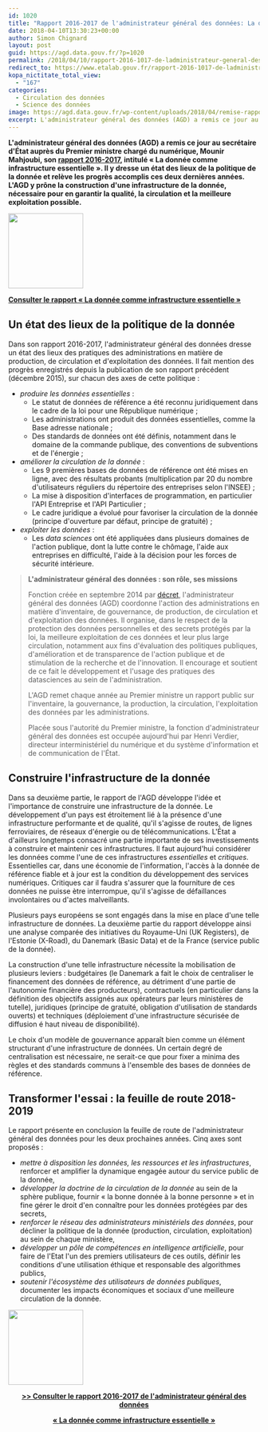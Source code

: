 ```yaml
---
id: 1020
title: "Rapport 2016-2017 de l'administrateur général des données: La donnée comme infrastructure essentielle"
date: 2018-04-10T13:30:23+00:00
author: Simon Chignard
layout: post
guid: https://agd.data.gouv.fr/?p=1020
permalink: /2018/04/10/rapport-2016-1017-de-ladministrateur-general-des-donnees-la-donnee-comme-infrastructure-essentielle/
redirect_to: https://www.etalab.gouv.fr/rapport-2016-1017-de-ladministrateur-general-des-donnees-la-donnee-comme-infrastructure-essentielle
kopa_nictitate_total_view:
  - "167"
categories:
  - Circulation des données
  - Science des données
image: https://agd.data.gouv.fr/wp-content/uploads/2018/04/remise-rapport-4.png
excerpt: L'administrateur général des données (AGD) a remis ce jour au secrétaire d'État auprès du Premier ministre chargé du Numérique, Mounir Mahjoubi, son rapport 2016-2017, intitulé « La donnée comme infrastructure essentielle ». Il y dresse un état des lieux de la politique de la donnée, et relève les progrès accomplis ces deux dernières années. L'AGD y prône la construction d'une infrastructure de la donnée, nécessaire pour en garantir la qualité, la circulation et la meilleure exploitation possible.
---
```


**L'administrateur général des données (AGD) a remis ce jour au secrétaire d'État auprès du Premier ministre chargé du numérique, Mounir Mahjoubi, son [rapport 2016-2017](https://www.etalab.gouv.fr/wp-content/uploads/2018/04/RapportAGD_2016-2017_web.pdf), intitulé « La donnée comme infrastructure essentielle ». Il y dresse un état des lieux de la politique de la donnée et relève les progrès accomplis ces deux dernières années. L'AGD y prône la construction d'une infrastructure de la donnée, nécessaire pour en garantir la qualité, la circulation et la meilleure exploitation possible.**

[<img class="size-thumbnail wp-image-1028 aligncenter" src="https://agd.data.gouv.fr/wp-content/uploads/2018/04/couv-rapport-agd-20162017-150x150.png" alt="" width="150" height="150" srcset="https://agd.data.gouv.fr/wp-content/uploads/2018/04/couv-rapport-agd-20162017-150x150.png 150w, https://agd.data.gouv.fr/wp-content/uploads/2018/04/couv-rapport-agd-20162017-80x80.png 80w, https://agd.data.gouv.fr/wp-content/uploads/2018/04/couv-rapport-agd-20162017-118x118.png 118w, https://agd.data.gouv.fr/wp-content/uploads/2018/04/couv-rapport-agd-20162017-239x239.png 239w, https://agd.data.gouv.fr/wp-content/uploads/2018/04/couv-rapport-agd-20162017-32x32.png 32w, https://agd.data.gouv.fr/wp-content/uploads/2018/04/couv-rapport-agd-20162017-50x50.png 50w, https://agd.data.gouv.fr/wp-content/uploads/2018/04/couv-rapport-agd-20162017-64x64.png 64w, https://agd.data.gouv.fr/wp-content/uploads/2018/04/couv-rapport-agd-20162017-96x96.png 96w, https://agd.data.gouv.fr/wp-content/uploads/2018/04/couv-rapport-agd-20162017-128x128.png 128w" sizes="(max-width: 150px) 100vw, 150px" />](https://agd.data.gouv.fr/wp-content/uploads/2018/04/couv-rapport-agd-20162017.png)

**[Consulter le rapport « La donnée comme infrastructure essentielle »](https://www.etalab.gouv.fr/wp-content/uploads/2018/04/RapportAGD_2016-2017_web.pdf)**

## Un état des lieux de la politique de la donnée

Dans son rapport 2016-2017, l'administrateur général des données dresse un état des lieux des pratiques des administrations en matière de production, de circulation et d'exploitation des données. Il fait mention des progrès enregistrés depuis la publication de son rapport précédent (décembre 2015), sur chacun des axes de cette politique :

- _produire les données essentielles_ :
  - Le statut de données de référence a été reconnu juridiquement dans le cadre de la loi pour une République numérique ;
  - Les administrations ont produit des données essentielles, comme la Base adresse nationale ;
  - Des standards de données ont été définis, notamment dans le domaine de la commande publique, des conventions de subventions et de l'énergie ;
- _améliorer la circulation de la donnée_ :
  - Les 9 premières bases de données de référence ont été mises en ligne, avec des résultats probants (multiplication par 20 du nombre d'utilisateurs réguliers du répertoire des entreprises selon l'INSEE) ;
  - La mise à disposition d'interfaces de programmation, en particulier l'API Entreprise et l'API Particulier ;
  - Le cadre juridique a évolué pour favoriser la circulation de la donnée (principe d'ouverture par défaut, principe de gratuité) ;
- _exploiter les données_ :
  - Les _data sciences_ ont été appliquées dans plusieurs domaines de l'action publique, dont la lutte contre le chômage, l'aide aux entreprises en difficulté, l'aide à la décision pour les forces de sécurité intérieure.

> **L'administrateur général des données : son rôle, ses missions**
>
> Fonction créée en septembre 2014 par [décret](https://www.legifrance.gouv.fr/affichTexte.do?cidTexte=JORFTEXT000029463482&categorieLien=id), l'administrateur général des données (AGD) coordonne l'action des administrations en matière d'inventaire, de gouvernance, de production, de circulation et d'exploitation des données. Il organise, dans le respect de la protection des données personnelles et des secrets protégés par la loi, la meilleure exploitation de ces données et leur plus large circulation, notamment aux fins d'évaluation des politiques publiques, d'amélioration et de transparence de l'action publique et de stimulation de la recherche et de l'innovation. Il encourage et soutient de ce fait le développement et l'usage des pratiques des datasciences au sein de l'administration.
>
> L'AGD remet chaque année au Premier ministre un rapport public sur l'inventaire, la gouvernance, la production, la circulation, l'exploitation des données par les administrations.
>
> Placée sous l'autorité du Premier ministre, la fonction d'administrateur général des données est occupée aujourd'hui par Henri Verdier, directeur interministériel du numérique et du système d'information et de communication de l'État.

## Construire l'infrastructure de la donnée

Dans sa deuxième partie, le rapport de l'AGD développe l'idée et l'importance de construire une infrastructure de la donnée. Le développement d'un pays est étroitement lié à la présence d'une infrastructure performante et de qualité, qu'il s'agisse de routes, de lignes ferroviaires, de réseaux d'énergie ou de télécommunications. L'État a d'ailleurs longtemps consacré une partie importante de ses investissements à construire et maintenir ces infrastructures. <span style="font-weight: 400;">Il faut aujourd'hui considérer les données comme l'une de ces </span>infrastructures _essentielles_ et _critiques_<span style="font-weight: 400;">. Essentielles car, dans une économie de l'information, l'accès à la donnée de référence fiable et à jour est la </span>condition du développement <span style="font-weight: 400;">des services numériques. Critiques car il faudra s'assurer que la fourniture de ces données ne puisse ètre interrompue, qu'il s'agisse de défaillances involontaires ou d'actes malveillants.</span>

Plusieurs pays européens se sont engagés dans la mise en place d'une telle infrastructure de données. La deuxième partie du rapport développe ainsi une analyse comparée des initiatives du Royaume-Uni (UK Registers), de l'Estonie (X-Road), du Danemark (Basic Data) et de la France (service public de la donnée).

La construction d'une telle infrastructure nécessite la mobilisation de plusieurs leviers : budgétaires (le Danemark a fait le choix de centraliser le financement des données de référence, au détriment d'une partie de l'autonomie financière des producteurs), contractuels (en particulier dans la définition des objectifs assignés aux opérateurs par leurs ministères de tutelle), juridiques (principe de gratuité, obligation d'utilisation de standards ouverts) et techniques (déploiement d'une infrastructure sécurisée de diffusion é haut niveau de disponibilité).

Le choix d'un modèle de gouvernance apparaît bien comme un élément structurant d'une infrastructure de données. Un certain degré de centralisation est nécessaire, ne serait-ce que pour fixer a minima des règles et des standards communs à l'ensemble des bases de données de référence.

## Transformer l'essai : la feuille de route 2018-2019

Le rapport présente en conclusion la feuille de route de l'administrateur général des données pour les deux prochaines années. Cinq axes sont proposés :

- _mettre à disposition les données, les ressources et les infrastructures_, renforcer et amplifier la dynamique engagée autour du service public de la donnée,
- _développer la doctrine de la circulation de la donnée_ au sein de la sphère publique, fournir « la bonne donnée à la bonne personne » et in fine gérer le droit d'en connaître pour les données protégées par des secrets,
- _renforcer le réseau des administrateurs ministériels des données_, pour décliner la politique de la donnée (production, circulation, exploitation) au sein de chaque ministère,
- _développer un pôle de compétences en intelligence artificielle_, pour faire de l'Etat l'un des premiers utilisateurs de ces outils, définir les conditions d'une utilisation éthique et responsable des algorithmes publics,
- _soutenir l'écosystème des utilisateurs de données publiques_, documenter les impacts économiques et sociaux d'une meilleure circulation de la donnée.

[<img class="size-thumbnail wp-image-1028 aligncenter" src="https://agd.data.gouv.fr/wp-content/uploads/2018/04/couv-rapport-agd-20162017-150x150.png" alt="" width="150" height="150" srcset="https://agd.data.gouv.fr/wp-content/uploads/2018/04/couv-rapport-agd-20162017-150x150.png 150w, https://agd.data.gouv.fr/wp-content/uploads/2018/04/couv-rapport-agd-20162017-80x80.png 80w, https://agd.data.gouv.fr/wp-content/uploads/2018/04/couv-rapport-agd-20162017-118x118.png 118w, https://agd.data.gouv.fr/wp-content/uploads/2018/04/couv-rapport-agd-20162017-239x239.png 239w, https://agd.data.gouv.fr/wp-content/uploads/2018/04/couv-rapport-agd-20162017-32x32.png 32w, https://agd.data.gouv.fr/wp-content/uploads/2018/04/couv-rapport-agd-20162017-50x50.png 50w, https://agd.data.gouv.fr/wp-content/uploads/2018/04/couv-rapport-agd-20162017-64x64.png 64w, https://agd.data.gouv.fr/wp-content/uploads/2018/04/couv-rapport-agd-20162017-96x96.png 96w, https://agd.data.gouv.fr/wp-content/uploads/2018/04/couv-rapport-agd-20162017-128x128.png 128w" sizes="(max-width: 150px) 100vw, 150px" />](https://agd.data.gouv.fr/wp-content/uploads/2018/04/couv-rapport-agd-20162017.png)

<p style="text-align: center;">
  <strong><a href="https://www.etalab.gouv.fr/wp-content/uploads/2018/04/RapportAGD_2016-2017_web.pdf">>> Consulter le rapport 2016-2017 de l'administrateur général des données</a></strong>
</p>

<p style="text-align: center;">
  <strong><a href="https://www.etalab.gouv.fr/wp-content/uploads/2018/04/RapportAGD_2016-2017_web.pdf">« </a></strong><strong><a href="https://www.etalab.gouv.fr/wp-content/uploads/2018/04/RapportAGD_2016-2017_web.pdf">La donnée comme infrastructure essentielle »</a></strong>
</p>
